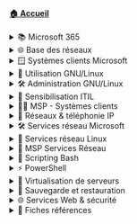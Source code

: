 #### [🏠 Accueil](/README.md)

<details>
<summary>📚 Microsoft 365</summary>

- [Découverte](/010-microsoft365/01-découverte/découverte.md)
- [Word](/010-microsoft365/02-word/word.md)
- [Excel](/010-microsoft365/03-excel/excel.md)
- [Outlook](/010-microsoft365/04-outlook/outlook.md)
- [OneDrive, Teams, SharePoint](/010-microsoft365/05-onedrive-teams-sharepoint/onedrive-teams-sharepoint.md)

</details>

<details>
<summary>🌐 Base des réseaux</summary>

- [Modèle OSI](/020-base-des-réseaux/01-modèle-osi/modèle-osi.md)
- [Unités informatiques](/020-base-des-réseaux/02-unités-informatiques/unités-informatiques.md)
- [Adressage IPv4](/020-base-des-réseaux/03-adressage-ipv4/adressage-ipv4.md)
- [Communication](/020-base-des-réseaux/04-communication/communication.md)
- [Premières commandes](/020-base-des-réseaux/05-premières-commandes/premières-commandes.md)
- [Adressage IPv6](/020-base-des-réseaux/06-adressage-ipv6/adressage-ipv6.md)

</details>

<details>
<summary>🪟 Systèmes clients Microsoft</summary>

- [Systèmes d’exploitation](/030-systèmes-clients-microsoft/01-systèmes-d’exploitation/systèmes-d’exploitation.md)
- [Installation](/030-systèmes-clients-microsoft/02-installation/installation.md)
    - [🛠 Exemple](/030-systèmes-clients-microsoft/02-installation/exemple-pratique.md)
- [Interagir avec Windows](/030-systèmes-clients-microsoft/03-interagir-avec-windows/interagir-avec-windows.md)
    - [🛠 Exemple](/030-systèmes-clients-microsoft/03-interagir-avec-windows/exemple-pratique.md)
- [Gestion stockage](/030-systèmes-clients-microsoft/04-gestion-stockage/gestion-stockage.md)
    - [🛠 Exemple](/030-systèmes-clients-microsoft/04-gestion-stockage/exemple-pratique.md)
- [Utilisateurs et groupes](/030-systèmes-clients-microsoft/05-utilisateurs-et-groupes/utilisateurs-et-groupes.md)
    - [🛠 Exemple](/030-systèmes-clients-microsoft/05-utilisateurs-et-groupes/exemple-pratique.md)
- [Sécurité NTFS et ACL](/030-systèmes-clients-microsoft/06-sécurité-ntfs-et-acl/sécurité-ntfs-et-acl.md)
    - [🛠 Exemple](/030-systèmes-clients-microsoft/06-sécurité-ntfs-et-acl/exemple-pratique.md)
- [Gestion réseau et pare-feu](/030-systèmes-clients-microsoft/07-gestion-réseau-et-pare-feu/gestion-réseau-et-pare-feu.md)
    - [🛠 Exemple](/030-systèmes-clients-microsoft/07-gestion-réseau-et-pare-feu/exemple-pratique.md)
- [Partage de ressources](/030-systèmes-clients-microsoft/08-partage-de-ressources/partage-de-ressources.md)
    - [🛠 Exemple](/030-systèmes-clients-microsoft/08-partage-de-ressources/exemple-pratique.md)
- [Pilotes et imprimantes](/030-systèmes-clients-microsoft/09-pilotes-et-mprimantes/pilotes-et-mprimantes.md)
    - [🛠 Exemple](/030-systèmes-clients-microsoft/09-pilotes-et-mprimantes/exemple-pratique.md)
- [Maintenance système](/030-systèmes-clients-microsoft/10-maintenance-système/maintenance-système.md)
    - [🛠 Exemple](/030-systèmes-clients-microsoft/10-maintenance-système/exemple-pratique.md)
- [Plus loin avec PowerShell](/030-systèmes-clients-microsoft/11-plus-loin-avec-powershell/plus-loin-avec-powershell.md)
    - [🛠 Exemple](/030-systèmes-clients-microsoft/11-plus-loin-avec-powershell/exemple-pratique.md)
- [Capture et déploiement d’image](/030-systèmes-clients-microsoft/12-introduction-capture-et-déploiement-d’image/introduction-capture-et-déploiement-d’image.md)
    - [🛠 Exemple](/030-systèmes-clients-microsoft/12-introduction-capture-et-déploiement-d’image/exemple-pratique.md)
- [Stratégies groupe local](/030-systèmes-clients-microsoft/13-stratégies-groupe-local/stratégies-groupe-local.md)
    - [🛠 Exemple](/030-systèmes-clients-microsoft/13-stratégies-groupe-local/exemple-pratique.md)
- [🧾 Synthèse](/030-systèmes-clients-microsoft/synthèse/synthèse.md)

</details>

<details>
<summary>🐧 Utilisation GNU/Linux</summary>

- [Introduction Linux](/040-utilisation-distribution-gnulinux/01-introduction-linux/introduction-linux.md)
- [Découverte OS Linux](/040-utilisation-distribution-gnulinux/02-découverte-os-linux/découverte-os-linux.md)
    - [🛠 Exemple](/040-utilisation-distribution-gnulinux/02-découverte-os-linux/exemple-pratique.md)
- [Découverte Shell](/040-utilisation-distribution-gnulinux/03-découverte-shell/découverte-shell.md)
    - [🛠 Exemple](/040-utilisation-distribution-gnulinux/03-découverte-shell/exemple-pratique.md)
- [Fichiers et dossiers](/040-utilisation-distribution-gnulinux/04-fichiers-et-dossiers/fichiers-et-dossiers.md)
    - [🛠 Exemple](/040-utilisation-distribution-gnulinux/04-fichiers-et-dossiers/exemple-pratique.md)
- [Utiliser des fichiers](/040-utilisation-distribution-gnulinux/05-utiliser-des-fichiers/utiliser-des-fichiers.md)
    - [🛠 Exemple](/040-utilisation-distribution-gnulinux/05-utiliser-des-fichiers/exemple-pratique.md)
- [Spécificités du shell Bash](/040-utilisation-distribution-gnulinux/06-spécificités-shell-bash/spécificités-shell-bash.md)
    - [🛠 Exemple](/040-utilisation-distribution-gnulinux/06-spécificités-shell-bash/exemple-pratique.md)
- [Éditer du texte](/040-utilisation-distribution-gnulinux/07-éditer-du-texte/éditer-du-texte.md)
    - [🛠 Exemple](/040-utilisation-distribution-gnulinux/07-éditer-du-texte/exemple-pratique.md)
- [Mécanismes avancés](/040-utilisation-distribution-gnulinux/08-mécanismes-avancés/mécanismes-avancés.md)
    - [🛠 Exemple](/040-utilisation-distribution-gnulinux/08-mécanismes-avancés/exemple-pratique.md)
- [🧾 Synthèse](/040-utilisation-distribution-gnulinux/synthèse/synthèse.md)

</details>

<details>
<summary>🛠️ Administration GNU/Linux</summary>

- [Présentation Debian GNU/Linux](/050-administration-distribution-gnulinux/01-présentation-debian-gnulinux/présentation-debian-gnulinux.md)
- [Installation](/050-administration-distribution-gnulinux/02-installation-distribution-debian/installation-distribution-debian.md)
    - [🛠 Exemple](/050-administration-distribution-gnulinux/02-installation-distribution-debian/exemple-pratique.md)
- [Démarrage système](/050-administration-distribution-gnulinux/03-démarrage-distribution-debian/démarrage-distribution-debian.md)
    - [🛠 Exemple](/050-administration-distribution-gnulinux/03-démarrage-distribution-debian/exemple-pratique.md)
- [Mode maintenance](/050-administration-distribution-gnulinux/04-debian-mode-maintenance/debian-mode-maintenance.md)
    - [🛠 Exemple](/050-administration-distribution-gnulinux/04-debian-mode-maintenance/exemple-pratique.md)
- [Gestion réseau](/050-administration-distribution-gnulinux/05-gestion-réseau/gestion-réseau.md)
    - [🛠 Exemple](/050-administration-distribution-gnulinux/05-gestion-réseau/exemple-pratique.md)
- [Gestion des paquets](/050-administration-distribution-gnulinux/06-gestion-des-paquets-logicielles/gestion-des-paquets-logicielles.md)
    - [🛠 Exemple](/050-administration-distribution-gnulinux/06-gestion-des-paquets-logicielles/exemple-pratique.md)
- [Espaces de stockage](/050-administration-distribution-gnulinux/07-gestion-des-espaces-de-stockage/gestion-des-espaces-de-stockage.md)
    - [🛠 Exemple](/050-administration-distribution-gnulinux/07-gestion-des-espaces-de-stockage/exemple-pratique.md)
- [LVM](/050-administration-distribution-gnulinux/08-gestion-des-espaces-de-stockage-lvm/gestion-des-espaces-de-stockage-lvm.md)
    - [🛠 Exemple](/050-administration-distribution-gnulinux/08-gestion-des-espaces-de-stockage-lvm/exemple-pratique.md)
- [File system](/050-administration-distribution-gnulinux/09-gestion-des-espaces-de-stockage-file-system/gestion-des-espaces-de-stockage-file-system.md)
    - [🛠 Exemple](/050-administration-distribution-gnulinux/09-gestion-des-espaces-de-stockage-file-system/exemple-pratique.md)
- [Utilisateurs et groupes](/050-administration-distribution-gnulinux/10-gestion-des-utilisateurs-et-groupes/gestion-des-utilisateurs-et-groupes.md)
    - [🛠 Exemple](/050-administration-distribution-gnulinux/10-gestion-des-utilisateurs-et-groupes/exemple-pratique.md)
- [Droits sur les fichiers](/050-administration-distribution-gnulinux/11-droits-sur-les-fichiers-et-répertoires/droits-sur-les-fichiers-et-répertoires.md)
    - [🛠 Exemple](/050-administration-distribution-gnulinux/11-droits-sur-les-fichiers-et-répertoires/exemple-pratique.md)
- [Maintenance système](/050-administration-distribution-gnulinux/12-maintenance-système-en-production/maintenance-système-en-production.md)
    - [🛠 Exemple](/050-administration-distribution-gnulinux/12-maintenance-système-en-production/exemple-pratique.md)
- [🧾 Synthèse](/050-administration-distribution-gnulinux/synthèse/synthèse.md)

</details>

<details>
<summary>📘 Sensibilisation ITIL</summary>

- [Présentation](/060-sensibilisation-itil/01-présentation/présentation.md)
- [Gestion des services](/060-sensibilisation-itil/02-gestion-des-services/gestion-des-services.md)
- [Stratégie & conception](/060-sensibilisation-itil/03-stratégie-et-conception-des-services/stratégie-et-conception-des-services.md)
    - [🛠 Exemple](/060-sensibilisation-itil/03-stratégie-et-conception-des-services/exemple-pratique.md)
- [Transition des services](/060-sensibilisation-itil/04-transition-des-services/transition-des-services.md)
    - [🛠 Exemple](/060-sensibilisation-itil/04-transition-des-services/exemple-pratique.md)
- [Découverte de GLPI](/060-sensibilisation-itil/05-découverte-glpi/découverte-glpi.md)
- [Exploitation des services](/060-sensibilisation-itil/06-exploitation-des-services/exploitation-des-services.md)
- [Amélioration continue](/060-sensibilisation-itil/07-amélioration-continue-des-services/amélioration-continue-des-services.md)
- [Savoir / savoir-faire / savoir-être](/060-sensibilisation-itil/08-savoir-savoir-faire-savoir-être/savoir-savoir-faire-savoir-être.md)
- [Assistance GLPI](/060-sensibilisation-itil/09-assistance-glpi/assistance-glpi.md)
    - [🛠 Exemple](/060-sensibilisation-itil/09-assistance-glpi/exemple-pratique.md)
- [🧾 Synthèse](/060-sensibilisation-itil/synthèse/synthèse.md)

</details>

<details>
<summary>🧑‍💻 MSP - Systèmes clients</summary>

- [Analyse](/070-mise-en-situation-professionnelle-systèmes-clients/01-analyse.md)
- [Installation systèmes](/070-mise-en-situation-professionnelle-systèmes-clients/02-installation-systèmes.md)
- [Utilisateurs & environnement](/070-mise-en-situation-professionnelle-systèmes-clients/03-utilisateurs-environnement.md)
- [Stockage de ressources](/070-mise-en-situation-professionnelle-systèmes-clients/04-stockage-ressources.md)
- [Configuration avancée](/070-mise-en-situation-professionnelle-systèmes-clients/05-configuration-avancee.md)
- [Applications](/070-mise-en-situation-professionnelle-systèmes-clients/06-applications.md)
- [Sauvegarde & restauration](/070-mise-en-situation-professionnelle-systèmes-clients/07-sauvegarde-restauration.md)
- [LVM](/070-mise-en-situation-professionnelle-systèmes-clients/08-lvm.md)
- [🧾 Synthèse](/070-mise-en-situation-professionnelle-systèmes-clients/synthèse.md)

</details>

<details>
<summary>📡 Réseaux & téléphonie IP</summary>

- [Introduction](/080-réseaux-et-téléphonie-ip/01-introduction/introduction.md)
- [Réseaux](/080-réseaux-et-téléphonie-ip/02-réseaux/réseaux.md)
- [Commutateur](/080-réseaux-et-téléphonie-ip/03-commutateur/commutateur.md)
    - [🛠 Exemple](/080-réseaux-et-téléphonie-ip/03-commutateur/exemple-pratique.md)
- [Routeur](/080-réseaux-et-téléphonie-ip/04-routeur/routeur.md)
    - [🛠 Exemple](/080-réseaux-et-téléphonie-ip/04-routeur/exemple-pratique.md)
- [Sécurité](/080-réseaux-et-téléphonie-ip/05-sécurité/sécurité.md)
    - [🛠 Exemple](/080-réseaux-et-téléphonie-ip/05-sécurité/exemple-pratique.md)
- [Cybersécurité - bases](/080-réseaux-et-téléphonie-ip/06-cybersécurité-bases/cybersécurité-bases.md)
- [Cybersécurité - règles & hygiène](/080-réseaux-et-téléphonie-ip/07-cybersécurité-règles-hygiène/cybersécurité-règles-hygiène.md)
- [TOIP](/080-réseaux-et-téléphonie-ip/08-toip/toip.md)
    - [🛠 Exemple](/080-réseaux-et-téléphonie-ip/08-toip/exemple-pratique.md)
- [🧾 Synthèse](/080-réseaux-et-téléphonie-ip/synthèse/synthèse.md)

</details>

<details>
<summary>🛠️ Services réseau Microsoft</summary>

- [Administration Windows](/090-services-réseau-en-environnement-microsoft/01-administration-windows/administration-windows.md)
    - [🛠 Exemple](/090-services-réseau-en-environnement-microsoft/01-administration-windows/exemple-pratique.md)
- [Active Directory](/090-services-réseau-en-environnement-microsoft/02-active-directory/active-directory.md)
    - [🛠 Exemple](/090-services-réseau-en-environnement-microsoft/02-active-directory/exemple-pratique.md)
- [Stratégies de groupe](/090-services-réseau-en-environnement-microsoft/03-stratégies-de-groupe/stratégies-de-groupe.md)
    - [🛠 Exemple](/090-services-réseau-en-environnement-microsoft/03-stratégies-de-groupe/exemple-pratique.md)
- [Routage](/090-services-réseau-en-environnement-microsoft/04-routage/routage.md)
    - [🛠 Exemple](/090-services-réseau-en-environnement-microsoft/04-routage/exemple-pratique.md)
- [Service DHCP](/090-services-réseau-en-environnement-microsoft/05-service-dhcp/service-dhcp.md)
    - [🛠 Exemple](/090-services-réseau-en-environnement-microsoft/05-service-dhcp/exemple-pratique.md)
- [Service DNS](/090-services-réseau-en-environnement-microsoft/06-service-dns/service-dns.md)
    - [🛠 Exemple](/090-services-réseau-en-environnement-microsoft/06-service-dns/exemple-pratique.md)
- [🧾 Synthèse](/090-services-réseau-en-environnement-microsoft/synthèse/synthèse.md)

</details>

<details>
<summary>🐧 Services réseau Linux</summary>

- [Introduction](/100-services-réseau-en-environnement-linux/01-introduction/introduction.md)
- [Adressage réseau](/100-services-réseau-en-environnement-linux/02-adressage-réseau/adressage-réseau.md)
    - [🛠 Exemple](/100-services-réseau-en-environnement-linux/02-adressage-réseau/exemple-pratique.md)
- [Routage et NAT](/100-services-réseau-en-environnement-linux/03-routage-et-nat/routage-et-nat.md)
    - [🛠 Exemple](/100-services-réseau-en-environnement-linux/03-routage-et-nat/exemple-pratique.md)
- [Administration à distance](/100-services-réseau-en-environnement-linux/04-administration-à-distance/administration-à-distance.md)
    - [🛠 Exemple](/100-services-réseau-en-environnement-linux/04-administration-à-distance/exemple-pratique.md)
- [DNS Résolveur](/100-services-réseau-en-environnement-linux/05-dns-résolveur/dns-résolveur.md)
    - [🛠 Exemple](/100-services-réseau-en-environnement-linux/05-dns-résolveur/exemple-pratique.md)
- [DHCP](/100-services-réseau-en-environnement-linux/06-dhcp/dhcp.md)
    - [🛠 Exemple](/100-services-réseau-en-environnement-linux/06-dhcp/exemple-pratique.md)
- [DNS autoritaire sur zone](/100-services-réseau-en-environnement-linux/07-dns-autoritaire-sur-zone/dns-autoritaire-sur-zone.md)
    - [🛠 Exemple](/100-services-réseau-en-environnement-linux/07-dns-autoritaire-sur-zone/exemple-pratique.md)
- [🧾 Synthèse](/100-services-réseau-en-environnement-linux/synthèse/synthèse.md)

</details>

<details>
<summary>🧪 MSP Services Réseau</summary>

- [Analyse](/120-mise-en-situation-professionnelle-services-réseau/01-analyse.md)
- [Architecture](/120-mise-en-situation-professionnelle-services-réseau/02-architecture.md)
- [Serveurs](/120-mise-en-situation-professionnelle-services-réseau/03-serveurs.md)
- [Clients](/120-mise-en-situation-professionnelle-services-réseau/04-clients.md)
- [Services DHCP & DNS](/120-mise-en-situation-professionnelle-services-réseau/05-services-dhcp-dns.md)
- [Domaine AD](/120-mise-en-situation-professionnelle-services-réseau/06-domaine-ad.md)
- [Structure AD](/120-mise-en-situation-professionnelle-services-réseau/07-structure-admd)
- [Partages](/120-mise-en-situation-professionnelle-services-réseau/08-partages.md)
- [GPO](/120-mise-en-situation-professionnelle-services-réseau/09-gpo.md)
- [Redondance](/120-mise-en-situation-professionnelle-services-réseau/10-redondance.md)
- [Administration à distance](/120-mise-en-situation-professionnelle-services-réseau/11-administration-à-distance.md)
- [🧾 Synthèse](/120-mise-en-situation-professionnelle-services-réseau/synthèse.md)

</details>

<details>
<summary>🐚 Scripting Bash</summary>

- [Analyse](/130-initiation-au-scripting-bash/01-analyse/analyse.md)
    - [🛠 Exemple](/130-initiation-au-scripting-bash/01-analyse/exemple-pratique.md)
- [Écriture](/130-initiation-au-scripting-bash/02-écriture/écriture.md)
    - [🛠 Exemple](/130-initiation-au-scripting-bash/02-écriture/exemple-pratique.md)
- [Commandes utiles](/130-initiation-au-scripting-bash/03-premières-commandes-utiles/premières-commandes-utiles.md)
    - [🛠 Exemple](/130-initiation-au-scripting-bash/03-premières-commandes-utiles/exemple-pratique.md)
- [Variables](/130-initiation-au-scripting-bash/04-variables/variables.md)
    - [🛠 Exemple](/130-initiation-au-scripting-bash/04-variables/exemple-pratique.md)
- [Caractères spéciaux](/130-initiation-au-scripting-bash/05-caractères-spéciaux/caractères-spéciaux.md)
    - [🛠 Exemple](/130-initiation-au-scripting-bash/05-caractères-spéciaux/exemple-pratique.md)
- [Exécution conditionnelle](/130-initiation-au-scripting-bash/06-exécution-conditionnelle/exécution-conditionnelle.md)
    - [🛠 Exemple](/130-initiation-au-scripting-bash/06-exécution-conditionnelle/exemple-pratique.md)
- [Structures de boucle](/130-initiation-au-scripting-bash/07-structures-de-boucle/structures-de-boucle.md)
    - [🛠 Exemple](/130-initiation-au-scripting-bash/07-structures-de-boucle/exemple-pratique.md)
- [Fonctions](/130-initiation-au-scripting-bash/08-fonctions/fonctions.md)
    - [🛠 Exemple](/130-initiation-au-scripting-bash/08-fonctions/exemple-pratique.md)
- [🧾 Synthèse](/130-initiation-au-scripting-bash/synthèse/synthèse.md)

</details>

<details>
<summary>⚡ PowerShell</summary>

- [Présentation](/140-initiation-à-powershell/01-présentation/présentation.md)
    - [🛠 Exemple](/140-initiation-à-powershell/01-présentation/exemple-pratique.md)
- [Langage objet](/140-initiation-à-powershell/02-langage-objet/langage-objet.md)
    - [🛠 Exemple](/140-initiation-à-powershell/02-langage-objet/exemple-pratique.md)
- [Manipulation des objets](/140-initiation-à-powershell/03-manipulation-des-objets/manipulation-des-objets.md)
    - [🛠 Exemple](/140-initiation-à-powershell/03-manipulation-des-objets/exemple-pratique.md)
- [Structures et variables](/140-initiation-à-powershell/04-structures-et-variables/structures-et-variables.md)
    - [🛠 Exemple](/140-initiation-à-powershell/04-structures-et-variables/exemple-pratique.md)
- [Réalisation de script](/140-initiation-à-powershell/05-réalisation-de-script/réalisation-de-script.md)
    - [🛠 Exemple](/140-initiation-à-powershell/05-réalisation-de-script/exemple-pratique.md)
- [Pour aller plus loin](/140-initiation-à-powershell/06-pour-aller-plus-loin/pour-aller-plus-loin.md)
    - [🛠 Exemple](/140-initiation-à-powershell/06-pour-aller-plus-loin/exemple-pratique.md)
- [🧾 Synthèse](/140-initiation-à-powershell/synthèse/synthèse.md)

</details>

<details>
<summary>🧱 Virtualisation de serveurs</summary>

- [Présentation](/110-virtualisation-de-serveurs/01-présentation/présentation.md)
- [Applications sur poste de travail](/110-virtualisation-de-serveurs/02-applications-sur-poste-de-travail/applications-sur-poste-de-travail.md)
    - [🛠 Exemple](/110-virtualisation-de-serveurs/02-applications-sur-poste-de-travail/exemple-pratique.md)
- [Virtualisation des serveurs](/110-virtualisation-de-serveurs/03-virtualisation-des-serveurs/virtualisation-des-serveurs.md)
- [Découverte d’Hyper-V](/110-virtualisation-de-serveurs/04-découverte-d’hyper-v/découverte-d’hyper-v.md)
    - [🛠 Exemple](/110-virtualisation-de-serveurs/04-découverte-d’hyper-v/exemple-pratique.md)
- [Composantes vSphere](/110-virtualisation-de-serveurs/05-composantes-infrastructure-vsphere/composantes-infrastructure-vsphere.md)
    - [🛠 Exemple](/110-virtualisation-de-serveurs/05-composantes-infrastructure-vsphere/exemple-pratique.md)
- [Gestion réseau](/110-virtualisation-de-serveurs/06-gestion-réseau/gestion-réseau.md)
    - [🛠 Exemple](/110-virtualisation-de-serveurs/06-gestion-réseau/exemple-pratique.md)
- [Gestion stockage](/110-virtualisation-de-serveurs/07-gestion-stockage/gestion-stockage.md)
    - [🛠 Exemple](/110-virtualisation-de-serveurs/07-gestion-stockage/exemple-pratique.md)
- [Gestion datacenter](/110-virtualisation-de-serveurs/08-gestion-datacenter/gestion-datacenter.md)
    - [🛠 Exemple](/110-virtualisation-de-serveurs/08-gestion-datacenter/exemple-pratique.md)
- [🧾 Synthèse](/110-virtualisation-de-serveurs/synthèse/synthèse.md)

</details>

<details>
<summary>💾 Sauvegarde et restauration</summary>

- [Concepts, enjeux et définitions](/145-sauvegarde-et-restauration/01-concept-enjeux-définition/concept-enjeux-définition.md)
    - [🛠 Exemple](/145-sauvegarde-et-restauration/01-concept-enjeux-définition/exemple-pratique.md)
- [Types de sauvegarde](/145-sauvegarde-et-restauration/02-types-de-sauvegarde/types-de-sauvegarde.md)
    - [🛠 Exemple](/145-sauvegarde-et-restauration/02-types-de-sauvegarde/exemple-pratique.md)
- [Gestion stockage](/145-sauvegarde-et-restauration/03-gestion-stockage/gestion-stockage.md)
    - [🛠 Exemple](/145-sauvegarde-et-restauration/03-gestion-stockage/exemple-pratique.md)
- [Redondance / RAID](/145-sauvegarde-et-restauration/04-redondance-données-raid/redondance-données-raid.md)
    - [🛠 Exemple](/145-sauvegarde-et-restauration/04-redondance-données-raid/exemple-pratique.md)
- [🧾 Synthèse](/145-sauvegarde-et-restauration/synthèse/synthèse.md)

</details>

<details>
<summary>🌐 Services Web & sécurité</summary>

- [Serveurs Web](/160-services-web-et-sécurité/01-serveurs-web/serveurs-web.md)
    - [🛠 Exemple](/160-services-web-et-sécurité/01-serveurs-web/exemple-pratique.md)
- [Apache](/160-services-web-et-sécurité/02-apache/apache.md)
    - [🛠 Exemple](/160-services-web-et-sécurité/02-apache/exemple-pratique.md)
- [IIS](/160-services-web-et-sécurité/03-iis/iis.md)
    - [🛠 Exemple](/160-services-web-et-sécurité/03-iis/exemple-pratique.md)
- [PKI](/160-services-web-et-sécurité/04-pki/pki.md)
    - [🛠 Exemple](/160-services-web-et-sécurité/04-pki/exemple-pratique.md)
- [VPN](/160-services-web-et-sécurité/05-vpn/vpn.md)
    - [🛠 Exemple](/160-services-web-et-sécurité/05-vpn/exemple-pratique.md)
- [🧾 Synthèse](/160-services-web-et-sécurité/synthèse/synthèse.md)

</details>

<details>
<summary>📎 Fiches références</summary>

- [Active Directory](/fiches-références/active-directory.md)
- [Apache](/fiches-références/apache.md)
- [Bash](/fiches-références/bash.md)
- [Bash scripting](/fiches-références/bash-scripting.md)
- [CLI IOS](/fiches-références/cli-ios.md)
- [CMD](/fiches-références/cmd.md)
- [conf Apache](/fiches-références/conf-apache.md)
- [DHCP](/fiches-références/dhcp.md)
- [DNS](/fiches-références/dns.md)
- [GPO](/fiches-références/gpo.md)
- [Hosts](/fiches-références/hosts.md)
- [IIS](/fiches-références/iis.md)
- [IPTables](/fiches-références/iptables.md)
- [OpenSSL](/fiches-références/openssl.md)
- [pfSense](/fiches-références/pfsense.md)
- [PowerShell](/fiches-références/powershell.md)
- [PowerShell Scripting](/fiches-références/powershell-scripting.md)
- [SQL](/fiches-références/sql.md)
- [SVI](/fiches-références/svi.md)
- [TrueNAS](/fiches-références/truenas.md)
- [UFW](/fiches-références/ufw.md)
- [Vim / Vi](/fiches-références/vim-vi.md)
- [VPN](/fiches-références/vpn.md)
- [vSphere](/fiches-références/vsphere.md)
- [XiVO](/fiches-références/xivo.md)

</details>
